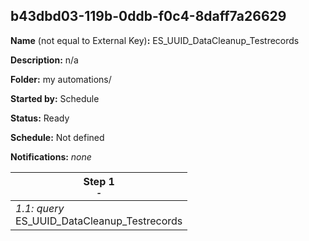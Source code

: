 ## b43dbd03-119b-0ddb-f0c4-8daff7a26629

**Name** (not equal to External Key)**:** ES_UUID_DataCleanup_Testrecords

**Description:** n/a

**Folder:** my automations/

**Started by:** Schedule

**Status:** Ready

**Schedule:** Not defined

**Notifications:** _none_


| Step 1<br>_<small>-</small>_ |
| --- |
| _1.1: query_<br>ES_UUID_DataCleanup_Testrecords |
